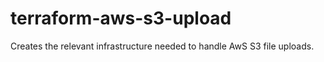 
# terraform-aws-s3-upload

Creates the relevant infrastructure needed to handle AwS S3 file uploads.

<!-- BEGINNING OF PRE-COMMIT-TERRAFORM DOCS HOOK -->

<!-- END OF PRE-COMMIT-TERRAFORM DOCS HOOK -->
